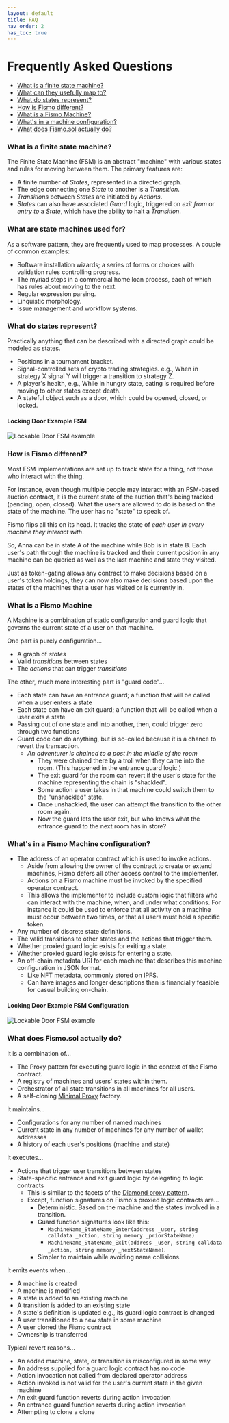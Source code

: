 ```yaml
---
layout: default
title: FAQ
nav_order: 2
has_toc: true
---
```

# Frequently Asked Questions
* [What is a finite state machine?](#what-is-a-finite-state-machine)
* [What can they usefully map to?](#what-are-state-machines-used-for)
* [What do states represent?](#what-do-states-represent)
* [How is Fismo different?](#how-is-fismo-different)
* [What is a Fismo Machine?](#what-is-a-fismo-machine)
* [What's in a machine configuration?](#whats-in-a-fismo-machine-configuration)
* [What does Fismo.sol actually do?](#what-does-fismosol-actually-do)


### What is a finite state machine?
The Finite State Machine (FSM) is an abstract "machine" with various states and rules for moving between them. The primary features are:
- A finite number of _States_, represented in a directed graph. 
- The edge connecting one _State_ to another is a _Transition_.
- _Transitions_ between _States_ are initiated by _Actions_.
- _States_ can also have associated _Guard_ logic, triggered on _exit from_ or _entry to_ a _State_, which have the ability to halt a _Transition_.

### What are state machines used for?
As a software pattern, they are frequently used to map processes. A couple of common examples:
  * Software installation wizards; a series of forms or choices with validation rules controlling progress.
  * The myriad steps in a commercial home loan process, each of which has rules about moving to the next.
  * Regular expression parsing.
  * Linquistic morphology.
  * Issue management and workflow systems.

### What do states represent?
Practically anything that can be described with a directed graph could be modeled as states.
  * Positions in a tournament bracket.
  * Signal-controlled sets of crypto trading strategies. e.g., When in strategy X signal Y will trigger a transition to strategy Z.
  * A player's health, e.g., While in hungry state, eating is required before moving to other states except death.
  * A stateful object such as a door, which could be opened, closed, or locked.
  
#### Locking Door Example FSM 
![Lockable Door FSM example](images/LockableDoorFSM.png)

### How is Fismo different?
Most FSM implementations are set up to track state for a thing, not those who interact with the thing.

For instance, even though multiple people may interact with an FSM-based auction contract, it is the current state of 
the auction that's being tracked (pending, open, closed). What the users are allowed to do is based on the state of 
the machine. The user has no "state" to speak of.

Fismo flips all this on its head. It tracks the state of _each user in every machine they interact with_. 

So, Anna can be in state A of the machine while Bob is in state B. Each user's path through the machine is tracked and their current position in any machine can be queried as well as the last machine and state they visited.

Just as token-gating allows any contract to make decisions based on a user's token holdings, they can now also make decisions based upon the states of the machines that a user has visited or is currently in.

### What is a Fismo Machine
A Machine is a combination of static configuration and guard logic that governs the current state of a user on that machine.

One part is purely configuration...
  * A graph of _states_
  * Valid _transitions_ between states
  * The _actions_ that can trigger _transitions_

The other, much more interesting part is "guard code"...
  * Each state can have an entrance guard; a function that will be called when a user enters a state
  * Each state can have an exit guard; a function that will be called when a user exits a state
  * Passing out of one state and into another, then, could trigger zero through two functions
  * Guard code can do anything, but is so-called because it is a chance to revert the transaction.
    - _An adventurer is chained to a post in the middle of the room_
      - They were chained there by a troll when they came into the room. (This happened in the entrance guard logic.)
      - The exit guard for the room can revert if the user's state for the machine representing the chain is "shackled".
      - Some action a user takes in that machine could switch them to the "unshackled" state.
      - Once unshackled, the user can attempt the transition to the other room again.
      - Now the guard lets the user exit, but who knows what the entrance guard to the next room has in store?

### What's in a Fismo Machine configuration?
* The address of an operator contract which is used to invoke actions.
  * Aside from allowing the owner of the contract to create or extend machines, Fismo defers all other access control to the implementer. 
  * Actions on a Fismo machine must be invoked by the specified operator contract.
  * This allows the implementer to include custom logic that filters who can interact with the machine, when, and under what conditions. For instance it could be used to enforce that all activity on a machine must occur between two times, or that all users must hold a specific token.
* Any number of discrete state definitions.
* The valid transitions to other states and the actions that trigger them.
* Whether proxied guard logic exists for exiting a state.
* Whether proxied guard logic exists for entering a state.
* An off-chain metadata URI for each machine that describes this machine configuration in JSON format.
    - Like NFT metadata, commonly stored on IPFS.
    - Can have images and longer descriptions than is financially feasible for casual building on-chain.

#### Locking Door Example FSM Configuration
![Lockable Door FSM example](images/LockableDoorConfig.png)

### What does Fismo.sol actually do?
It is a combination of...
  - The Proxy pattern for executing guard logic in the context of the Fismo contract.
  - A registry of machines and users' states within them.
  - Orchestrator of all state transitions in all machines for all users.
  - A self-cloning [Minimal Proxy](https://eips.ethereum.org/EIPS/eip-1167) factory.

It maintains...
  * Configurations for any number of named machines
  * Current state in any number of machines for any number of wallet addresses
  * A history of each user's positions (machine and state)

It executes...
  * Actions that trigger user transitions between states
  * State-specific entrance and exit guard logic by delegating to logic contracts
    - This is similar to the facets of the [Diamond proxy pattern](https://eips.ethereum.org/EIPS/eip-2535).
    - Except, function signatures on Fismo's proxied logic contracts are...
      - Deterministic. Based on the machine and the states involved in a transition.
      - Guard function signatures look like this: 
        - `MachineName_StateName_Enter(address _user, string calldata _action, string memory _priorStateName)` 
        - `MachineName_StateName_Exit(address _user, string calldata _action, string memory _nextStateName)`.
      - Simpler to maintain while avoiding name collisions.

It emits events when...
  * A machine is created
  * A machine is modified
  * A state is added to an existing machine
  * A transition is added to an existing state
  * A state's definition is updated e.g., its guard logic contract is changed
  * A user transitioned to a new state in some machine
  * A user cloned the Fismo contract
  * Ownership is transferred

Typical revert reasons...
  * An added machine, state, or transition is misconfigured in some way
  * An address supplied for a guard logic contract has no code
  * Action invocation not called from declared operator address
  * Action invoked is not valid for the user's current state in the given machine
  * An exit guard function reverts during action invocation
  * An entrance guard function reverts during action invocation
  * Attempting to clone a clone